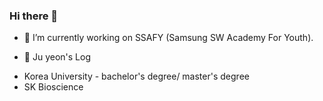 ### Hi there 👋

- 🔭 I’m currently working on SSAFY (Samsung SW Academy For Youth).


- 🌱 Ju yeon's Log
* Korea University - bachelor's degree/ master's degree
* SK Bioscience 

<!--
**jupearl/jupearl** is a ✨ _special_ ✨ repository because its `README.md` (this file) appears on your GitHub profile.

Here are some ideas to get you started:


- 🌱 I’m currently learning ...
- 👯 I’m looking to collaborate on ...
- 🤔 I’m looking for help with ...
- 💬 Ask me about ...
- 📫 How to reach me: ...
- 😄 Pronouns: ...
- ⚡ Fun fact: ...
-->
